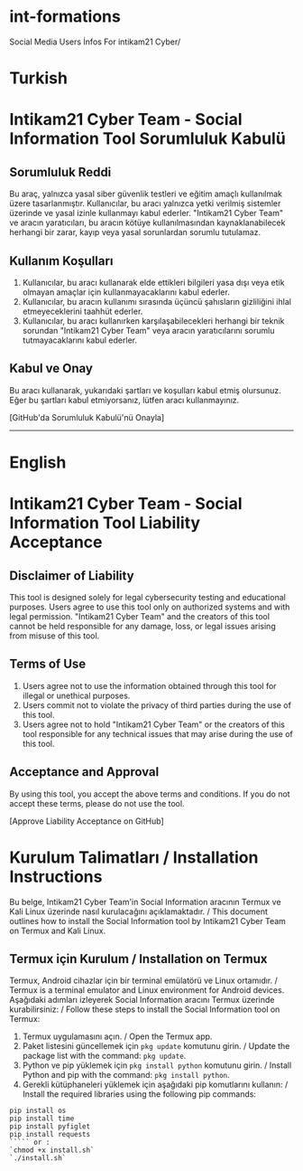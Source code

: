 # int-formations
Social Media Users İnfos For intikam21 Cyber/

# Turkish

# Intikam21 Cyber Team - Social Information Tool Sorumluluk Kabulü

## Sorumluluk Reddi
Bu araç, yalnızca yasal siber güvenlik testleri ve eğitim amaçlı kullanılmak üzere tasarlanmıştır. Kullanıcılar, bu aracı yalnızca yetki verilmiş sistemler üzerinde ve yasal izinle kullanmayı kabul ederler. "Intikam21 Cyber Team" ve aracın yaratıcıları, bu aracın kötüye kullanılmasından kaynaklanabilecek herhangi bir zarar, kayıp veya yasal sorunlardan sorumlu tutulamaz.

## Kullanım Koşulları
1. Kullanıcılar, bu aracı kullanarak elde ettikleri bilgileri yasa dışı veya etik olmayan amaçlar için kullanmayacaklarını kabul ederler.
2. Kullanıcılar, bu aracın kullanımı sırasında üçüncü şahısların gizliliğini ihlal etmeyeceklerini taahhüt ederler.
3. Kullanıcılar, bu aracı kullanırken karşılaşabilecekleri herhangi bir teknik sorundan "Intikam21 Cyber Team" veya aracın yaratıcılarını sorumlu tutmayacaklarını kabul ederler.

## Kabul ve Onay
Bu aracı kullanarak, yukarıdaki şartları ve koşulları kabul etmiş olursunuz. Eğer bu şartları kabul etmiyorsanız, lütfen aracı kullanmayınız.

[GitHub'da Sorumluluk Kabulü'nü Onayla]

----------------------------------------

# English

# Intikam21 Cyber Team - Social Information Tool Liability Acceptance

## Disclaimer of Liability
This tool is designed solely for legal cybersecurity testing and educational purposes. Users agree to use this tool only on authorized systems and with legal permission. "Intikam21 Cyber Team" and the creators of this tool cannot be held responsible for any damage, loss, or legal issues arising from misuse of this tool.

## Terms of Use
1. Users agree not to use the information obtained through this tool for illegal or unethical purposes.
2. Users commit not to violate the privacy of third parties during the use of this tool.
3. Users agree not to hold "Intikam21 Cyber Team" or the creators of this tool responsible for any technical issues that may arise during the use of this tool.

## Acceptance and Approval
By using this tool, you accept the above terms and conditions. If you do not accept these terms, please do not use the tool.

[Approve Liability Acceptance on GitHub]

# Kurulum Talimatları / Installation Instructions

Bu belge, Intikam21 Cyber Team'in Social Information aracının Termux ve Kali Linux üzerinde nasıl kurulacağını açıklamaktadır. / This document outlines how to install the Social Information tool by Intikam21 Cyber Team on Termux and Kali Linux.

## Termux için Kurulum / Installation on Termux

Termux, Android cihazlar için bir terminal emülatörü ve Linux ortamıdır. / Termux is a terminal emulator and Linux environment for Android devices. Aşağıdaki adımları izleyerek Social Information aracını Termux üzerinde kurabilirsiniz: / Follow these steps to install the Social Information tool on Termux:

1. Termux uygulamasını açın. / Open the Termux app.
2. Paket listesini güncellemek için `pkg update` komutunu girin. / Update the package list with the command: `pkg update`.
3. Python ve pip yüklemek için `pkg install python` komutunu girin. / Install Python and pip with the command: `pkg install python`.
4. Gerekli kütüphaneleri yüklemek için aşağıdaki pip komutlarını kullanın: / Install the required libraries using the following pip commands:
````pip install googleapiclient
pip install os
pip install time
pip install pyfiglet
pip install requests
````` or :
`chmod +x install.sh`
`./install.sh`
